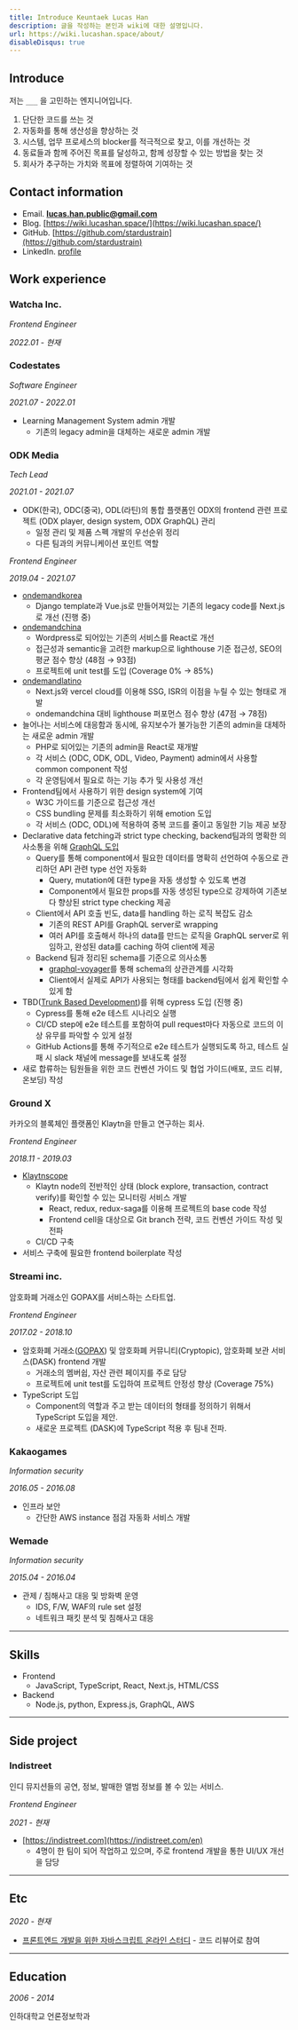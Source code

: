 ```yaml
---
title: Introduce Keuntaek Lucas Han
description: 글을 작성하는 본인과 wiki에 대한 설명입니다.
url: https://wiki.lucashan.space/about/
disableDisqus: true
---
```


## Introduce

저는 `___` 을 고민하는 엔지니어입니다.

1. 단단한 코드를 쓰는 것
2. 자동화를 통해 생산성을 향상하는 것
3. 시스템, 업무 프로세스의 blocker를 적극적으로 찾고, 이를 개선하는 것
4. 동료들과 함께 주어진 목표를 달성하고, 함께 성장할 수 있는 방법을 찾는 것
5. 회사가 추구하는 가치와 목표에 정렬하여 기여하는 것

## Contact information

- Email. **lucas.han.public@gmail.com**
- Blog. [https://wiki.lucashan.space/](https://wiki.lucashan.space/)
- GitHub. [https://github.com/stardustrain](https://github.com/stardustrain)
- LinkedIn. [profile](https://www.linkedin.com/in/lucas-keun-taek-han-443b08120/)

## Work experience

### Watcha Inc.

_Frontend Engineer_

_2022.01 - 현재_

### Codestates

_Software Engineer_

_2021.07 - 2022.01_

- Learning Management System admin 개발
  - 기존의 legacy admin을 대체하는 새로운 admin 개발

### ODK Media

_Tech Lead_

_2021.01 - 2021.07_

- ODK(한국), ODC(중국), ODL(라틴)의 통합 플랫폼인 ODX의 frontend 관련 프로젝트 (ODX player, design system, ODX GraphQL) 관리
  - 일정 관리 및 제품 스펙 개발의 우선순위 정리
  - 다른 팀과의 커뮤니케이션 포인트 역할

_Frontend Engineer_

_2019.04 - 2021.07_

- [ondemandkorea](https://www.ondemandkorea.com/)
  - Django template과 Vue.js로 만들어져있는 기존의 legacy code를 Next.js로 개선 (진행 중)
- [ondemandchina](https://www.ondemandchina.com/en)
  - Wordpress로 되어있는 기존의 서비스를 React로 개선
  - 접근성과 semantic을 고려한 markup으로 lighthouse 기준 접근성, SEO의 평균 점수 향상 (48점 → 93점)
  - 프로젝트에 unit test를 도입 (Coverage 0% → 85%)
- [ondemandlatino](https://www.ondemandlatino.com/en)
  - Next.js와 vercel cloud를 이용해 SSG, ISR의 이점을 누릴 수 있는 형태로 개발
  - ondemandchina 대비 lighthouse 퍼포먼스 점수 향상 (47점 → 78점)
- 늘어나는 서비스에 대응함과 동시에, 유지보수가 불가능한 기존의 admin을 대체하는 새로운 admin 개발
  - PHP로 되어있는 기존의 admin을 React로 재개발
  - 각 서비스 (ODC, ODK, ODL, Video, Payment) admin에서 사용할 common component 작성
  - 각 운영팀에서 필요로 하는 기능 추가 및 사용성 개선
- Frontend팀에서 사용하기 위한 design system에 기여
  - W3C 가이드를 기준으로 접근성 개선
  - CSS bundling 문제를 최소화하기 위해 emotion 도입
  - 각 서비스 (ODC, ODL)에 적용하여 중복 코드를 줄이고 동일한 기능 제공 보장
- Declarative data fetching과 strict type checking, backend팀과의 명확한 의사소통을 위해 [GraphQL 도입](https://wiki.lucashan.space/programming/introduce-a-graphql-to-odc/)
  - Query를 통해 component에서 필요한 데이터를 명확히 선언하여 수동으로 관리하던 API 관련 type 선언 자동화
    - Query, mutation에 대한 type을 자동 생성할 수 있도록 변경
    - Component에서 필요한 props를 자동 생성된 type으로 강제하여 기존보다 향상된 strict type checking 제공
  - Client에서 API 호출 빈도, data를 handling 하는 로직 복잡도 감소
    - 기존의 REST API를 GraphQL server로 wrapping
    - 여러 API를 호출해서 하나의 data를 만드는 로직을 GraphQL server로 위임하고, 완성된 data를 caching 하여 client에 제공
  - Backend 팀과 정리된 schema를 기준으로 의사소통
    - [graphql-voyager](https://github.com/APIs-guru/graphql-voyager)를 통해 schema의 상관관계를 시각화
    - Client에서 실제로 API가 사용되는 형태를 backend팀에서 쉽게 확인할 수 있게 함
- TBD([Trunk Based Development](https://trunkbaseddevelopment.com/))를 위해 cypress 도입 (진행 중)
  - Cypress를 통해 e2e 테스트 시나리오 실행
  - CI/CD step에 e2e 테스트를 포함하여 pull request마다 자동으로 코드의 이상 유무를 파악할 수 있게 설정
  - GitHub Actions를 통해 주기적으로 e2e 테스트가 실행되도록 하고, 테스트 실패 시 slack 채널에 message를 보내도록 설정
- 새로 합류하는 팀원들을 위한 코드 컨벤션 가이드 및 협업 가이드(배포, 코드 리뷰, 온보딩) 작성

### Ground X

카카오의 블록체인 플랫폼인 Klaytn을 만들고 연구하는 회사.

_Frontend Engineer_

_2018.11 - 2019.03_

- [Klaytnscope](https://scope.klaytn.com/)
  - Klaytn node의 전반적인 상태 (block explore, transaction, contract verify)를 확인할 수 있는 모니터링 서비스 개발
    - React, redux, redux-saga를 이용해 프로젝트의 base code 작성
    - Frontend cell을 대상으로 Git branch 전략, 코드 컨벤션 가이드 작성 및 전파
  - CI/CD 구축
- 서비스 구축에 필요한 frontend boilerplate 작성

### Streami inc.

암호화폐 거래소인 GOPAX를 서비스하는 스타트업.

_Frontend Engineer_

_2017.02 - 2018.10_

- 암호화폐 거래소([GOPAX](https://www.gopax.co.kr/)) 및 암호화폐 커뮤니티(Cryptopic), 암호화폐 보관 서비스(DASK) frontend 개발
  - 거래소의 멤버쉽, 자산 관련 페이지를 주로 담당
  - 프로젝트에 unit test를 도입하여 프로젝트 안정성 향상 (Coverage 75%)
- TypeScript 도입
  - Component의 역할과 주고 받는 데이터의 형태를 정의하기 위해서 TypeScript 도입을 제안.
  - 새로운 프로젝트 (DASK)에 TypeScript 적용 후 팀내 전파.

### Kakaogames

_Information security_

_2016.05 - 2016.08_

- 인프라 보안
  - 간단한 AWS instance 점검 자동화 서비스 개발

### Wemade

_Information security_

_2015.04 - 2016.04_

- 관제 / 침해사고 대응 및 방화벽 운영
  - IDS, F/W, WAF의 rule set 설정
  - 네트워크 패킷 분석 및 침해사고 대응

---

## Skills

- Frontend
  - JavaScript, TypeScript, React, Next.js, HTML/CSS
- Backend
  - Node.js, python, Express.js, GraphQL, AWS

---

## Side project

### Indistreet

인디 뮤지션들의 공연, 정보, 발매한 앨범 정보를 볼 수 있는 서비스.

_Frontend Engineer_

_2021 - 현재_

- [https://indistreet.com](https://indistreet.com/en)
  - 4명이 한 팀이 되어 작업하고 있으며, 주로 frontend 개발을 통한 UI/UX 개선을 담당

---

## Etc

_2020 - 현재_

- [프론트엔드 개발을 위한 자바스크립트 온라인 스터디](https://programmers.co.kr/learn/courses/11938) - 코드 리뷰어로 참여

---

## Education

_2006 - 2014_

인하대학교 언론정보학과
